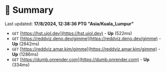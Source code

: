 # 📖 Summary
Last updated: **17/8/2024, 12:38:36 PTG "Asia/Kuala_Lumpur"**

- `GET` [https://hst.ujol.dev](https://hst.ujol.dev) - **Up** (522ms)
- `GET` [https://reddviz.deno.dev/gimme](https://reddviz.deno.dev/gimme) - **Up** (2842ms)
- `GET` [https://reddviz.amar.kim/gimme](https://reddviz.amar.kim/gimme) - **Up** (1286ms)
- `GET` [https://dumb.onrender.com](https://dumb.onrender.com) - **Up** (334ms)

